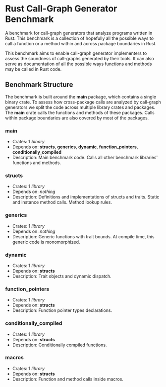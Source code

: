# Rust Call-Graph Generator Benchmark

A benchmark for call-graph generators that analyze programs written in Rust.
This benchmark is a collection of hopefully all the possible ways to call a
function or a method within and across package boundaries in Rust.

This benchmark aims to enable call-graph generator implementers to assess
the soundness of call-graphs generated by their tools. It can also serve
as documentation of all the possible ways functions and methods may be called
in Rust code.

## Benchmark Structure

The benchmark is built around the **main** package, which contains a single
binary crate. To assess how cross-package calls are analyzed by call-graph
generators we split the code across multiple library crates and packages.
The **main** crate calls the functions and methods of these packages.
Calls within package boundaries are also covered by most of the packages.

### main

- Crates:
    1 *binary*
- Depends on:
    **structs**, **generics**, **dynamic**, **function\_pointers**,
    **conditionally\_compiled**
- Description:
    Main benchmark code. Calls all other benchmark libraries' functions and
    methods.

### structs

- Crates:
    1 *library*
- Depends on:
    *nothing*
- Description:
    Definitions and implementations of structs and traits. Static and instance
    method calls. Method lookup rules.

### generics

- Crates:
    1 *library*
- Depends on:
    *nothing*
- Description:
    Generic functions with trait bounds. At compile time, this generic code
    is monomorphized.

### dynamic

- Crates:
    1 *library*
- Depends on:
    **structs**
- Description:
    Trait objects and dynamic dispatch.

### function\_pointers

- Crates:
    1 *library*
- Depends on:
    **structs**
- Description:
    Function pointer types declarations.

### conditionally\_compiled

- Crates:
    1 *library*
- Depends on:
    **structs**
- Description:
    Conditionally compiled functions.

### macros

- Crates:
    1 *library*
- Depends on:
    **structs**
- Description:
    Function and method calls inside macros.
